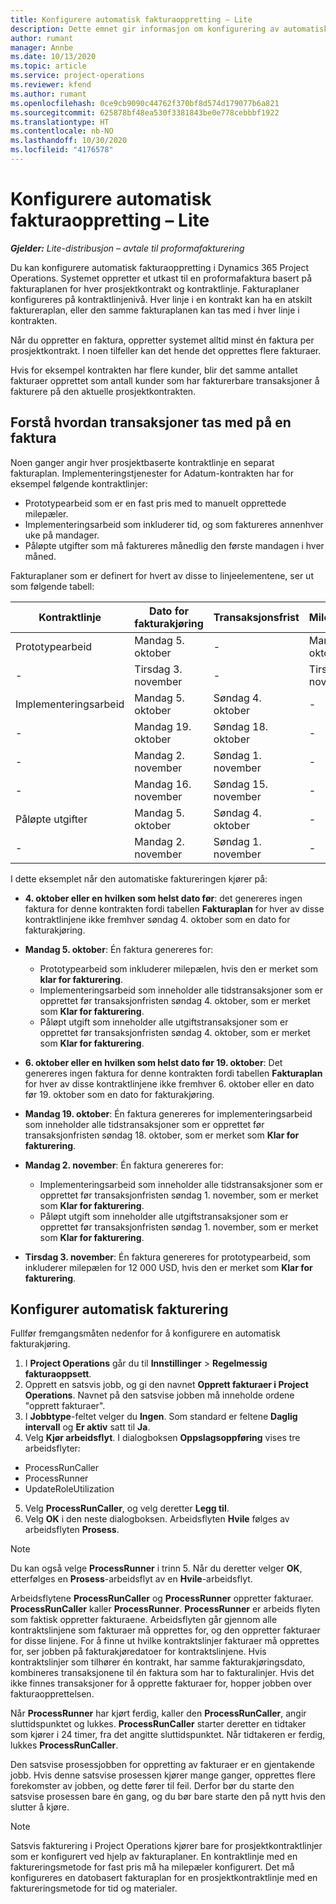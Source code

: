 ```yaml
---
title: Konfigurere automatisk fakturaoppretting – Lite
description: Dette emnet gir informasjon om konfigurering av automatisk oppretting av proformafakturaer.
author: rumant
manager: Annbe
ms.date: 10/13/2020
ms.topic: article
ms.service: project-operations
ms.reviewer: kfend
ms.author: rumant
ms.openlocfilehash: 0ce9cb9090c44762f370bf8d574d179077b6a821
ms.sourcegitcommit: 625878bf48ea530f3381843be0e778cebbbf1922
ms.translationtype: HT
ms.contentlocale: nb-NO
ms.lasthandoff: 10/30/2020
ms.locfileid: "4176578"
---
```

# <a name="configure-automatic-invoice-creation---lite"></a>Konfigurere automatisk fakturaoppretting – Lite
 
_**Gjelder:** Lite-distribusjon – avtale til proformafakturering_

Du kan konfigurere automatisk fakturaoppretting i Dynamics 365 Project Operations. Systemet oppretter et utkast til en proformafaktura basert på fakturaplanen for hver prosjektkontrakt og kontraktlinje. Fakturaplaner konfigureres på kontraktlinjenivå. Hver linje i en kontrakt kan ha en atskilt faktureraplan, eller den samme fakturaplanen kan tas med i hver linje i kontrakten.

Når du oppretter en faktura, oppretter systemet alltid minst én faktura per prosjektkontrakt. I noen tilfeller kan det hende det opprettes flere fakturaer.

Hvis for eksempel kontrakten har flere kunder, blir det samme antallet fakturaer opprettet som antall kunder som har fakturerbare transaksjoner å fakturere på den aktuelle prosjektkontrakten.

## <a name="understand-how-transactions-are-included-on-an-invoice"></a>Forstå hvordan transaksjoner tas med på en faktura 

Noen ganger angir hver prosjektbaserte kontraktlinje en separat fakturaplan. Implementeringstjenester for Adatum-kontrakten har for eksempel følgende kontraktlinjer:

- Prototypearbeid som er en fast pris med to manuelt opprettede milepæler.
- Implementeringsarbeid som inkluderer tid, og som faktureres annenhver uke på mandager.
- Påløpte utgifter som må faktureres månedlig den første mandagen i hver måned.

Fakturaplaner som er definert for hvert av disse to linjeelementene, ser ut som følgende tabell:

| Kontraktlinje | Dato for fakturakjøring | Transaksjonsfrist | Milepældato | Milepælbeløp |
| --- | --- | --- | --- | --- |
| Prototypearbeid | Mandag 5. oktober | - | Mandag 5. oktober | 5000 USD |
| - | Tirsdag 3. november | - | Tirsdag 3. november | 12,000 USD |
| Implementeringsarbeid | Mandag 5. oktober | Søndag 4. oktober | - | - |
| - | Mandag 19. oktober | Søndag 18. oktober | - | - |
| - | Mandag 2. november | Søndag 1. november | - | - |
| - | Mandag 16. november | Søndag 15. november | - | - |
| Påløpte utgifter | Mandag 5. oktober | Søndag 4. oktober | - | - |
| - | Mandag 2. november | Søndag 1. november | - | - |

I dette eksemplet når den automatiske faktureringen kjører på:

- **4. oktober eller en hvilken som helst dato før**: det genereres ingen faktura for denne kontrakten fordi tabellen **Fakturaplan** for hver av disse kontraktlinjene ikke fremhver søndag 4. oktober som en dato for fakturakjøring.
- **Mandag 5. oktober**: Én faktura genereres for:

    - Prototypearbeid som inkluderer milepælen, hvis den er merket som **klar for fakturering**.
    - Implementeringsarbeid som inneholder alle tidstransaksjoner som er opprettet før transaksjonfristen søndag 4. oktober, som er merket som **Klar for fakturering**.
    - Påløpt utgift som inneholder alle utgiftstransaksjoner som er opprettet før transaksjonfristen søndag 4. oktober, som er merket som **Klar for fakturering**.
  
- **6. oktober eller en hvilken som helst dato før 19. oktober**: Det genereres ingen faktura for denne kontrakten fordi tabellen **Fakturaplan** for hver av disse kontraktlinjene ikke fremhver 6. oktober eller en dato før 19. oktober som en dato for fakturakjøring.
- **Mandag 19. oktober**: Én faktura genereres for implementeringsarbeid som inneholder alle tidstransaksjoner som er opprettet før transaksjonfristen søndag 18. oktober, som er merket som **Klar for fakturering**.
- **Mandag 2. november**: Én faktura genereres for:

    - Implementeringsarbeid som inneholder alle tidstransaksjoner som er opprettet før transaksjonfristen søndag 1. november, som er merket som **Klar for fakturering**.
    - Påløpt utgift som inneholder alle utgiftstransaksjoner som er opprettet før transaksjonfristen søndag 1. november, som er merket som **Klar for fakturering**.

- **Tirsdag 3. november**: Én faktura genereres for prototypearbeid, som inkluderer milepælen for 12 000 USD, hvis den er merket som **Klar for fakturering**.

## <a name="configure-automatic-invoicing"></a>Konfigurer automatisk fakturering

Fullfør fremgangsmåten nedenfor for å konfigurere en automatisk fakturakjøring.

1. I **Project Operations** går du til **Innstillinger** > **Regelmessig fakturaoppsett**.
2. Opprett en satsvis jobb, og gi den navnet **Opprett fakturaer i Project Operations**. Navnet på den satsvise jobben må inneholde ordene "opprett fakturaer".
3. I **Jobbtype**-feltet velger du **Ingen**. Som standard er feltene **Daglig intervall** og **Er aktiv** satt til **Ja**.
4. Velg **Kjør arbeidsflyt**. I dialogboksen **Oppslagsoppføring** vises tre arbeidsflyter:

- ProcessRunCaller
- ProcessRunner
- UpdateRoleUtilization

5. Velg **ProcessRunCaller**, og velg deretter **Legg til**.
6. Velg **OK** i den neste dialogboksen. Arbeidsflyten **Hvile** følges av arbeidsflyten **Prosess**. 

> [!NOTE]
> Du kan også velge **ProcessRunner** i trinn 5. Når du deretter velger **OK**, etterfølges en **Prosess**-arbeidsflyt av en **Hvile**-arbeidsflyt.

Arbeidsflytene **ProcessRunCaller** og **ProcessRunner** oppretter fakturaer. **ProcessRunCaller** kaller **ProcessRunner**. **ProcessRunner** er arbeids flyten som faktisk oppretter fakturaene. Arbeidsflyten går gjennom alle kontraktslinjene som fakturaer må opprettes for, og den oppretter fakturaer for disse linjene. For å finne ut hvilke kontraktslinjer fakturaer må opprettes for, ser jobben på fakturakjøredatoer for kontraktslinjene. Hvis kontraktslinjer som tilhører én kontrakt, har samme fakturakjøringsdato, kombineres transaksjonene til én faktura som har to fakturalinjer. Hvis det ikke finnes transaksjoner for å opprette fakturaer for, hopper jobben over fakturaopprettelsen.

Når **ProcessRunner** har kjørt ferdig, kaller den **ProcessRunCaller**, angir sluttidspunktet og lukkes. **ProcessRunCaller** starter deretter en tidtaker som kjører i 24 timer, fra det angitte sluttidspunktet. Når tidtakeren er ferdig, lukkes **ProcessRunCaller**.

Den satsvise prosessjobben for oppretting av fakturaer er en gjentakende jobb. Hvis denne satsvise prosessen kjører mange ganger, opprettes flere forekomster av jobben, og dette fører til feil. Derfor bør du starte den satsvise prosessen bare én gang, og du bør bare starte den på nytt hvis den slutter å kjøre.

> [!NOTE]
> Satsvis fakturering i Project Operations kjører bare for prosjektkontraktlinjer som er konfigurert ved hjelp av fakturaplaner. En kontraktlinje med en faktureringsmetode for fast pris må ha milepæler konfigurert. Det må konfigureres en datobasert fakturaplan for en prosjektkontraktlinje med en faktureringsmetode for tid og materialer.
